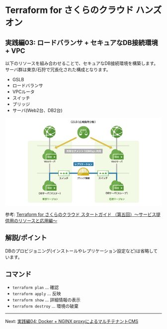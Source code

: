 # Terraform for さくらのクラウド ハンズオン

## 実践編03: ロードバランサ + セキュアなDB接続環境 + VPC

以下のリソースを組み合わせることで、セキュアなDB接続環境を構築します。  
サーバ群は東京/石狩で冗長化された構成となります。

- GSLB
- ロードバランサ
- VPCルータ
- スイッチ
- ブリッジ
- サーバ(Web2台、DB2台)

![secure](../images/secure.png "secure")

参考: [Terraform for さくらのクラウド スタートガイド （第五回）〜サービス提供用のリソースと応用編〜](http://knowledge.sakura.ad.jp/knowledge/8581/)

## 解説/ポイント

DBのプロビジョニング(インストールやレプリケーション設定など)は省略しています。  

## コマンド

* `terraform plan` … 確認
* `terraform apply` … 反映
* `terraform show` … 詳細情報の表示
* `terraform destroy` … 環境の破棄

---

Next: [実践編04: Docker + NGINX proxyによるマルチテナントCMS](../04_drupal)
